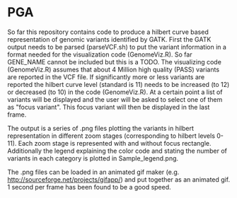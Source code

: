 PGA
===

So far this repository contains code to produce a hilbert curve based representation of genomic variants identified by GATK.
First the GATK output needs to be parsed (parseVCF.sh) to put the variant information in a format needed for the visualization 
code (GenomeViz.R). So far GENE_NAME cannot be included but this is a TODO.
The visualizing code (GenomeViz.R) assumes that about 4 Million high quality (PASS) variants are reported in the VCF file. If 
significantly more or less variants are reported the hilbert curve level (standard is 11) needs to be increased (to 12) or 
decreased (to 10) in the code (GenomeViz.R). At a certain point a list of variants will be displayed and the user will be asked to select one of them as "focus variant". This focus variant will then be displayed in the last frame.

The output is a series of .png files plotting the variants in hilbert representation in different zoom stages (corresponding to 
hilbert levels 0-11). Each zoom stage is represented with and without focus rectangle.
Additionally the legend explaining the color code and stating the number of variants in each category is plotted in 
Sample_legend.png.

The .png files can be loaded in an animated gif maker (e.g. http://sourceforge.net/projects/gifapp/) and put together as 
an animated gif. 1 second per frame has been found to be a good speed.    
